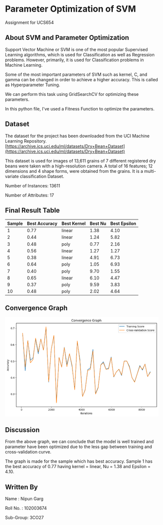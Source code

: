 # Parameter Optimization of SVM
Assignment for UCS654

## About SVM and Parameter Optimization

Support Vector Machine or SVM is one of the most popular Supervised Learning algorithms, which is used for Classification as well as Regression problems. However, primarily, it is used for Classification problems in Machine Learning.

Some of the most important parameters of SVM such as kernel, C, and gamma can be changed in order to achieve a higher accuracy. This is called as Hyperparameter Tuning. 

We can perform this task using GridSearchCV for optimizing these parameters.

In this python file, I've used a Fitness Function to optimize the parameters.

## Dataset

The dataset for the project has been downloaded from the UCI Machine Learning Repository.
[https://archive.ics.uci.edu/ml/datasets/Dry+Bean+Dataset](https://archive.ics.uci.edu/ml/datasets/Dry+Bean+Dataset)

This dataset is used for images of 13,611 grains of 7 different registered dry beans were taken with a high-resolution camera. A total of 16 features; 12 dimensions and 4 shape forms, were obtained from the grains. It is a multi-variate classification Dataset.

Number of Instances: 13611

Number of Attributes: 17

## Final Result Table

| Sample  | Best Accuracy | Best Kernel | Best Nu | Best Epsilon |
| -----   | ------------- | ----------- | ------- | ------------ |
| 1 | 0.77 | linear | 1.38 | 4.10 |
| 2 | 0.44 | linear | 1.24 | 5.82 |
| 3 | 0.48 | poly | 0.77 | 2.16 |
| 4 | 0.56 | linear | 1.27 | 1.27 |
| 5 | 0.38 | linear | 4.91 | 6.73 |
| 6 | 0.64 | poly | 1.05 | 6.93 |
| 7 | 0.40 | poly | 9.70 | 1.55 |
| 8 | 0.65 | linear | 6.10 | 4.47 |
| 9 | 0.37 | poly | 9.59 | 3.83 |
| 10 | 0.48 | poly | 2.02 | 4.64 |


## Convergence Graph
![graph](https://github.com/ngarg2k2/Parameter-Optimization-SVM/blob/main/graph.png)

## Discussion
From the above graph, we can conclude that the model is well trained and parameter have been optimized due to the less gap between training and cross-validation curve.

The graph is made for the sample which has best accuracy. Sample 1 has the best accuracy of 0.77 having kernel = linear, Nu = 1.38 and Epsilon = 4.10.

## Written By
Name : Nipun Garg
  
Roll No. : 102003674

Sub-Group: 3CO27
